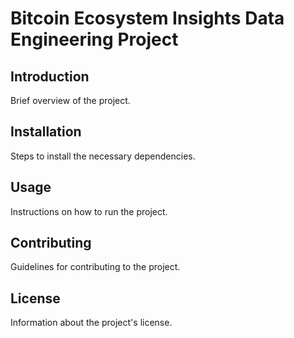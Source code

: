 # Bitcoin Ecosystem Insights Data Engineering Project

## Introduction
Brief overview of the project.

## Installation
Steps to install the necessary dependencies.

## Usage
Instructions on how to run the project.

## Contributing
Guidelines for contributing to the project.

## License
Information about the project's license.
